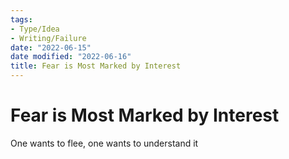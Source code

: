 ```yaml
---
tags:
- Type/Idea
- Writing/Failure
date: "2022-06-15"
date modified: "2022-06-16"
title: Fear is Most Marked by Interest
---
```


# Fear is Most Marked by Interest
One wants to flee, one wants to understand it
